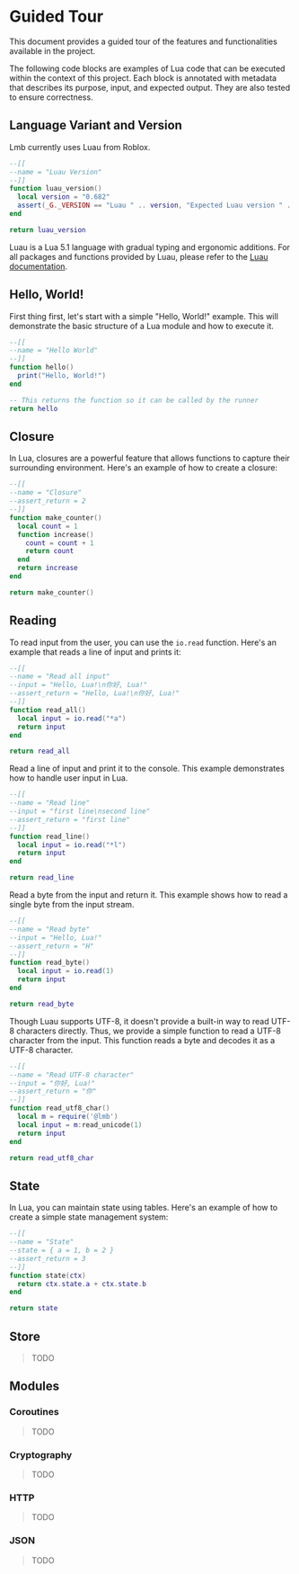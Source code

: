# Guided Tour

This document provides a guided tour of the features and functionalities available in the project.

The following code blocks are examples of Lua code that can be executed within the context of this project. Each block is annotated with metadata that describes its purpose, input, and expected output. They are also tested to ensure correctness.

## Language Variant and Version

Lmb currently uses Luau from Roblox.

```lua
--[[
--name = "Luau Version"
--]]
function luau_version()
  local version = "0.682"
  assert(_G._VERSION == "Luau " .. version, "Expected Luau version " .. version .. ", but got " .. _G._VERSION)
end

return luau_version
```

Luau is a Lua 5.1 language with gradual typing and ergonomic additions. For all packages and functions provided by Luau, please refer to the [Luau documentation](https://luau-lang.org/library).

## Hello, World!

First thing first, let's start with a simple "Hello, World!" example. This will demonstrate the basic structure of a Lua module and how to execute it.

```lua
--[[
--name = "Hello World"
--]]
function hello()
  print("Hello, World!")
end

-- This returns the function so it can be called by the runner
return hello
```

## Closure

In Lua, closures are a powerful feature that allows functions to capture their surrounding environment. Here's an example of how to create a closure:

```lua
--[[
--name = "Closure"
--assert_return = 2
--]]
function make_counter()
  local count = 1
  function increase()
    count = count + 1
    return count
  end
  return increase
end

return make_counter()
```

## Reading

To read input from the user, you can use the `io.read` function. Here's an example that reads a line of input and prints it:

```lua
--[[
--name = "Read all input"
--input = "Hello, Lua!\n你好, Lua!"
--assert_return = "Hello, Lua!\n你好, Lua!"
--]]
function read_all()
  local input = io.read("*a")
  return input
end

return read_all
```

Read a line of input and print it to the console. This example demonstrates how to handle user input in Lua.

```lua
--[[
--name = "Read line"
--input = "first line\nsecond line"
--assert_return = "first line"
--]]
function read_line()
  local input = io.read("*l")
  return input
end

return read_line
```

Read a byte from the input and return it. This example shows how to read a single byte from the input stream.

```lua
--[[
--name = "Read byte"
--input = "Hello, Lua!"
--assert_return = "H"
--]]
function read_byte()
  local input = io.read(1)
  return input
end

return read_byte
```

Though Luau supports UTF-8, it doesn't provide a built-in way to read UTF-8 characters directly. Thus, we provide a simple function to read a UTF-8 character from the input. This function reads a byte and decodes it as a UTF-8 character.

```lua
--[[
--name = "Read UTF-8 character"
--input = "你好, Lua!"
--assert_return = "你"
--]]
function read_utf8_char()
  local m = require('@lmb')
  local input = m:read_unicode(1)
  return input
end

return read_utf8_char
```

## State

In Lua, you can maintain state using tables. Here's an example of how to create a simple state management system:

```lua
--[[
--name = "State"
--state = { a = 1, b = 2 }
--assert_return = 3
--]]
function state(ctx)
  return ctx.state.a + ctx.state.b
end

return state
```

## Store

> TODO

## Modules

### Coroutines

> TODO

### Cryptography

> TODO

### HTTP

> TODO

### JSON

> TODO
